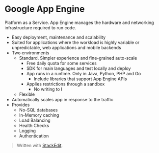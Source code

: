 
# Google App Engine

Platform as a Service.
App Engine manages the hardware and networking infrastructure required to run code.
- Easy deployment, maintenance and scalability
- Suited for applications where the workload is highly variable or unpredictable, web applications and mobile backends
- Two environments
	- Standard. Simpler experience and fine-grained auto-scale
		- Free daily quota for some services
		- SDK for main languages and test locally and deploy
		- App runs in a runtime. Only in Java, Python, PHP and Go
			- Include libraries that support App Engine APIs
		- Applies restrictions through a sandbox
			- No writing to l
	- Flexible
- Automatically scales app in response to the traffic
- Provides
	- No-SQL databases
	- In-Memory caching
	- Load Balancing
	- Health Checks
	- Logging
	- Authentication


> Written with [StackEdit](https://stackedit.io/).
<!--stackedit_data:
eyJoaXN0b3J5IjpbNDMxNDU3NTIsLTc1MTc5ODA0MSwxNDk2MT
czMDc4LDY5MTE1ODMyXX0=
-->